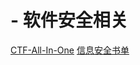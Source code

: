 # - 软件安全相关
[CTF-All-In-One](https://github.com/firmianay/CTF-All-In-One)
[信息安全书单](https://github.com/xytywh/secbook)
